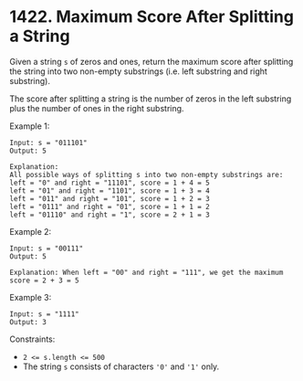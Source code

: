 # 1422. Maximum Score After Splitting a String

Given a string `s` of zeros and ones, return the maximum score after splitting the string into two non-empty substrings (i.e. left substring and right substring).

The score after splitting a string is the number of zeros in the left substring plus the number of ones in the right substring.

Example 1:

    Input: s = "011101"
    Output: 5

    Explanation:
    All possible ways of splitting s into two non-empty substrings are:
    left = "0" and right = "11101", score = 1 + 4 = 5
    left = "01" and right = "1101", score = 1 + 3 = 4
    left = "011" and right = "101", score = 1 + 2 = 3
    left = "0111" and right = "01", score = 1 + 1 = 2
    left = "01110" and right = "1", score = 2 + 1 = 3

Example 2:

    Input: s = "00111"
    Output: 5

    Explanation: When left = "00" and right = "111", we get the maximum score = 2 + 3 = 5
Example 3:

    Input: s = "1111"
    Output: 3

Constraints:

- `2 <= s.length <= 500`
- The string `s` consists of characters `'0'` and `'1'` only.

